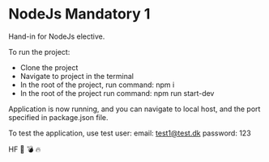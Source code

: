 # NodeJs Mandatory 1

Hand-in for NodeJs elective.

To run the project:

- Clone the project
- Navigate to project in the terminal
- In the root of the project, run command: npm i
- In the root of the project run command: npm run start-dev

Application is now running, and you can navigate to local host, and the port specified in package.json file.

To test the application, use test user:
email: test1@test.dk
password: 123

HF 🚀 💣 🔥 